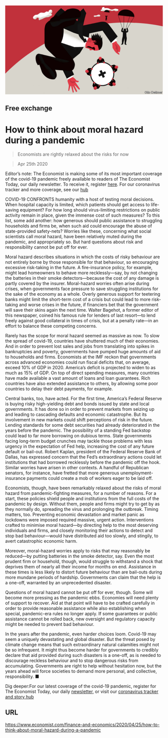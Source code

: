 ![](./images/20200425_FND000_1.jpg)

## Free exchange

# How to think about moral hazard during a pandemic

> Economists are rightly relaxed about the risks for now

> Apr 25th 2020

Editor’s note: The Economist is making some of its most important coverage of the covid-19 pandemic freely available to readers of The Economist Today, our daily newsletter. To receive it, register [here](https://www.economist.com//newslettersignup). For our coronavirus tracker and more coverage, see our [hub](https://www.economist.com//coronavirus)

COVID-19 CONFRONTS humanity with a host of testing moral decisions. When hospital capacity is limited, which patients should get access to life-saving equipment? For how long should virus-limiting restrictions on public activity remain in place, given the immense cost of such measures? To this list, some add another: how generous should public assistance to struggling households and firms be, when such aid could encourage the abuse of state-provided safety-nets? Worries like these, concerning what social scientists call moral hazard, have been relatively muted during the pandemic, and appropriately so. But hard questions about risk and responsibility cannot be put off for ever.

Moral hazard describes situations in which the costs of risky behaviour are not entirely borne by those responsible for that behaviour, so encouraging excessive risk-taking in the future. A fire-insurance policy, for example, might lead homeowners to behave more recklessly—say, by not changing the batteries in their smoke detectors—because the cost of any damage is partly covered by the insurer. Moral-hazard worries often arise during crises, when governments face pressure to save struggling institutions for the sake of the economy as a whole. Overly generous support for teetering banks might limit the short-term cost of a crisis but could lead to more risk-taking and worse crises in the future, if financiers bet that the government will save their skins again the next time. Walter Bagehot, a former editor of this newspaper, coined his famous rule for lenders of last resort—to lend freely against good collateral in times of crisis, but at a penalty rate—in an effort to balance these competing concerns.

Rarely has the scope for moral hazard seemed as massive as now. To slow the spread of covid-19, countries have shuttered much of their economies. And in order to prevent lost sales and jobs from translating into spikes in bankruptcies and poverty, governments have pumped huge amounts of aid to households and firms. Economists at the IMF reckon that governments across advanced economies could run fiscal deficits that, on average, exceed 10% of GDP in 2020. America’s deficit is projected to widen to as much as 15% of GDP. On top of direct spending measures, many countries have made available a vast amount of loans and loan guarantees. Rich countries have also extended assistance to others, by allowing some poor countries to delay their debt payments, for example.

Central banks, too, have acted. For the first time, America’s Federal Reserve is buying risky high-yielding debt and bonds issued by state and local governments. It has done so in order to prevent markets from seizing up and leading to cascading defaults and economic catastrophe. But its involvement in new markets could shift perceptions of risk in the future. Lending standards for some debt securities had already deteriorated in the years before the pandemic. The possibility of a standing Fed backstop could lead to far more borrowing on dubious terms. State governments facing long-term budget crunches may tackle those problems with less urgency in the expectation of Fed help, increasing the cost of any future default or bail-out. Robert Kaplan, president of the Federal Reserve Bank of Dallas, has expressed concern that the Fed’s extraordinary actions could let institutions that had borrowed recklessly before the pandemic off the hook. Similar worries have arisen in other contexts. A handful of Republican senators, for instance, have fretted that more generous unemployment-insurance payments could create a mob of workers eager to be laid off.

Economists, though, have been remarkably relaxed about the risks of moral hazard from pandemic-fighting measures, for a number of reasons. For a start, these policies shield people and institutions from the full costs of the pandemic by design. Without them, people and firms might try to get by as they normally do, spreading the virus and prolonging the outbreak. Timing matters, too. Preventing economic devastation and market panic as lockdowns were imposed required massive, urgent action. Interventions crafted to minimise moral hazard—by directing help to the most deserving individuals and firms, and closely monitoring their actions to detect and stop bad behaviour—would have distributed aid too slowly, and stingily, to avert catastrophic economic harm.

Moreover, moral-hazard worries apply to risks that may reasonably be reduced—by putting batteries in the smoke detector, say. Even the most prudent firm or household, though, would struggle to withstand a shock that deprives them of nearly all their income for months on end. Assistance in these times is less likely to distort future behaviour than are bail-outs during more mundane periods of hardship. Governments can claim that the help is a one-off, warranted by an unprecedented disaster.

Questions of moral hazard cannot be put off for ever, though. Some will become more pressing as the pandemic ebbs. Economies will need plenty of support to recover. Aid at that point will have to be crafted carefully in order to provide reasonable assistance while also establishing when special, pandemic-era rules no longer apply. If some guarantees or public assistance cannot be rolled back, new oversight and regulatory capacity might be needed to prevent bad behaviour.

In the years after the pandemic, even harder choices loom. Covid-19 may seem a uniquely devastating and global disaster. But the threat posed by climate change means that such extraordinary natural calamities might not be so infrequent. It might thus become harder for governments to credibly declare that aid provided during such disasters is a one-off, as is needed to discourage reckless behaviour and to stop dangerous risks from accumulating. Governments are right to help without hesitation now, but the years ahead will force societies to demand more personal, and collective, responsibility. ■

Dig deeper:For our latest coverage of the covid-19 pandemic, register for The Economist Today, our daily [newsletter](https://www.economist.com//newslettersignup), or visit our [coronavirus tracker and story hub](https://www.economist.com//coronavirus)

## URL

https://www.economist.com/finance-and-economics/2020/04/25/how-to-think-about-moral-hazard-during-a-pandemic
